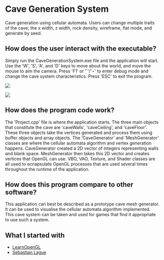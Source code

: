# Cave Generation System
Cave generation using cellular automata. Users can change multiple traits of the cave; the x width, z width, rock density, wireframe, flat mode, and generate by seed.

## How does the user interact with the executable?
Simply run the CaveGenerationSystem.exe file and the application will start. Use the 'W', 'S', 'A', and 'D' keys to move about the world, and move the mouse to aim the camera. Press 'F1' or '`'/'¬' to enter debug mode and change the cave system characteristics. Press 'ESC' to exit the program. 

![](https://media.giphy.com/media/S7d36xtgMRAlUGD40T/giphy.gif)

![](https://media.giphy.com/media/gnRF8sKGEearZRkk2J/giphy.gif)

## How does the program code work?
The 'Project.cpp' file is where the application starts. The three main objects that constitute the cave are 'caveWalls', 'caveCeiling', and 'caveFloor'. These three objects take the vertices generated and process them using buffer objects and array objects. The 'CaveGenerator' and 'MeshGenerator' classes are where the cellular automata algorithm and vertex generation happens. CaveGenerator created a 2D vector of integers representing walls and blank space. MeshGenerator then takes this 2D vector and creates vertices that OpenGL can use. VBO, VAO, Texture, and Shader classes are all used to ecnapsulate OpenGL processes that are used several times throughout the runtime of the application. 

## How does this program compare to other software?
This application can best be described as a prototype cave mesh generator. It can be used to visualise the cellular automata algorithm implemented. This cave system can be taken and used for games that find it appropriate to use such a system. 

## What I started with
 - [LearnOpenGL](https://learnopengl.com/)
 - [Sebastian Lague](https://www.youtube.com/c/SebastianLague)
